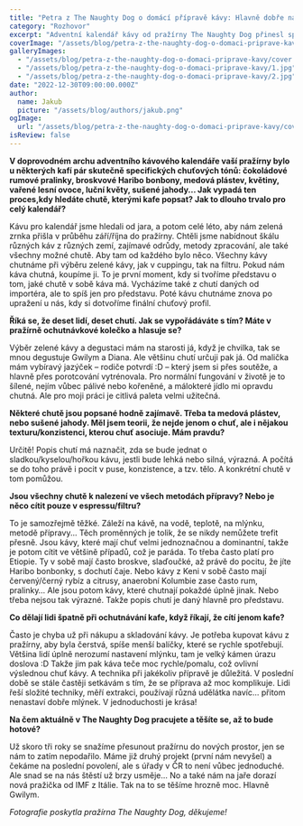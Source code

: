 ```yaml
---
title: "Petra z The Naughty Dog o domácí přípravě kávy: Hlavně dobře nastavit mlýnek, tam bývá velký kámen úrazu"
category: "Rozhovor"
excerpt: "Adventní kalendář kávy od pražírny The Naughty Dog přinesl spoustu otázek o kávě, chuťových profilech a spoustě věcí kolem. Reálně tu byly dvě možnosti: filozofovat o nich do konce světa, nebo jít k relevantní autoritě a zeptat se. Takže, for the first time ever, pijukafe.cz přináší rozhovor, nyní s pražírnou The Naughty Dog nejen o adventním kalendáři."
coverImage: "/assets/blog/petra-z-the-naughty-dog-o-domaci-priprave-kavy/cover.jpg"
galleryImages:
  - "/assets/blog/petra-z-the-naughty-dog-o-domaci-priprave-kavy/cover.jpg"
  - "/assets/blog/petra-z-the-naughty-dog-o-domaci-priprave-kavy/1.jpg"
  - "/assets/blog/petra-z-the-naughty-dog-o-domaci-priprave-kavy/2.jpg"
date: "2022-12-30T09:00:00.000Z"
author:
  name: Jakub
  picture: "/assets/blog/authors/jakub.png"
ogImage:
  url: "/assets/blog/petra-z-the-naughty-dog-o-domaci-priprave-kavy/cover.jpg"
isReview: false
---
```


**V doprovodném archu adventního kávového kalendáře vaší pražírny bylo u některých kafí pár skutečně specifických chuťových tónů: čokoládové rumové pralinky, broskvové Haribo bonbony, medová plástev, květiny, vařené lesní ovoce, luční květy, sušené jahody... Jak vypadá ten proces,kdy hledáte chutě, kterými kafe popsat? Jak to dlouho trvalo pro celý kalendář?**

Kávu pro kalendář jsme hledali od jara, a potom celé léto, aby nám zelená zrnka přišla v průběhu září/října do pražírny. Chtěli jsme nabídnout škálu různých káv z různých zemí, zajímavé odrůdy, metody zpracování, ale také všechny možné chutě. Aby tam od každého bylo něco. Všechny kávy chutnáme při výběru zelené kávy, jak v cuppingu, tak na filtru. Pokud nám káva chutná, koupíme ji. To je první moment, kdy si tvoříme představu o tom, jaké chutě v sobě káva má. Vycházíme také z chutí daných od importéra, ale to spíš jen pro představu. Poté kávu chutnáme znova po upražení u nás, kdy si dotvoříme finální chuťový profil.

**Říká se, že deset lidí, deset chutí. Jak se vypořádáváte s tím? Máte v pražírně ochutnávkové kolečko a hlasuje se?**

Výběr zelené kávy a degustaci mám na starosti já, když je chvilka, tak se mnou degustuje Gwilym a Diana. Ale většinu chutí určuji pak já. Od malička mám vybíravý jazýček – rodiče potvrdí :D – který jsem si přes soutěže, a hlavně přes porotcování vytrénovala. Pro normální fungování v životě je to šílené, nejím vůbec pálivé nebo kořeněné, a málokteré jídlo mi opravdu chutná. Ale pro moji práci je citlivá paleta velmi užitečná.

**Některé chutě jsou popsané hodně zajímavě. Třeba ta medová plástev, nebo sušené jahody. Měl jsem teorii, že nejde jenom o chuť, ale i nějakou texturu/konzistenci, kterou chuť asociuje. Mám pravdu?**

Určitě! Popis chutí má naznačit, zda se bude jednat o sladkou/kyselou/hořkou kávu, jestli bude lehká nebo silná, výrazná. A počítá se do toho právě i pocit v puse, konzistence, a tzv. tělo. A konkrétní chutě v tom pomůžou.

**Jsou všechny chutě k nalezení ve všech metodách přípravy? Nebo je něco cítit pouze v espressu/filtru?**

To je samozřejmě těžké. Záleží na kávě, na vodě, teplotě, na mlýnku, metodě přípravy... Těch proměnných je tolik, že se nikdy nemůžete trefit přesně. Jsou kávy, které mají chuť velmi jednoznačnou a dominantní, takže je potom cítit ve většině případů, což je paráda. To třeba často platí pro Etiopie. Ty v sobě mají často broskve, slaďoučké, až právě do pocitu, že jíte Haribo bonbonky, s dochutí čaje. Nebo kávy z Keni v sobě často mají červený/černý rybíz a citrusy, anaerobní Kolumbie zase často rum, pralinky… Ale jsou potom kávy, které chutnají pokaždé úplně jinak. Nebo třeba nejsou tak výrazné. Takže popis chutí je daný hlavně pro představu.

**Co dělají lidi špatně při ochutnávání kafe, když říkají, že cítí jenom kafe?**

Často je chyba už při nákupu a skladování kávy. Je potřeba kupovat kávu z pražírny, aby byla čerstvá, spíše menší balíčky, které se rychle spotřebují. Většina lidí úplně nerozumí nastavení mlýnku, tam je velký kámen úrazu doslova :D Takže jim pak káva teče moc rychle/pomalu, což ovlivní výslednou chuť kávy. A technika při jakékoliv přípravě je důležitá. V poslední době se stále častěji setkávám s tím, že se příprava až moc komplikuje. Lidi řeší složité techniky, měří extrakci, používají různá udělátka navíc... přitom nenastaví dobře mlýnek. V jednoduchosti je krása!

**Na čem aktuálně v The Naughty Dog pracujete a těšíte se, až to bude hotové?**

Už skoro tři roky se snažíme přesunout pražírnu do nových prostor, jen se nám to zatím nepodařilo. Máme již druhý projekt (první nám nevyšel) a čekáme na poslední povolení, ale s úřady v ČR to není vůbec jednoduché. Ale snad se na nás štěstí už brzy usměje... No a také nám na jaře dorazí nová pražička od IMF z Itálie. Tak na to se těšíme hrozně moc. Hlavně Gwilym.

_Fotografie poskytla pražírna The Naughty Dog, děkujeme!_
